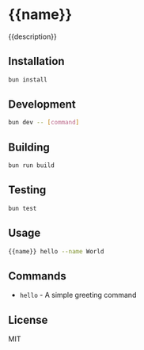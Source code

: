 # {{name}}

{{description}}

## Installation

```bash
bun install
```

## Development

```bash
bun dev -- [command]
```

## Building

```bash
bun run build
```

## Testing

```bash
bun test
```

## Usage

```bash
{{name}} hello --name World
```

## Commands

- `hello` - A simple greeting command

## License

MIT